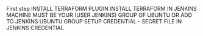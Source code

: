First step INSTALL TERRAFORM PLUGIN
INSTALL TERRAFORM IN JENKINS MACHINE
MUST BE YOUR (USER JENKINS) GROUP OF UBUNTU OR ADD TO JENKINS UBUNTU GROUP
SETUP CREDENTIAL - SECRET FILE IN JENKINS CREDENTIAL 
